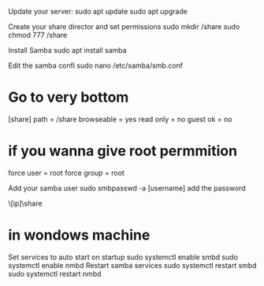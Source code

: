 Update your server: 
sudo apt update
sudo apt upgrade

Create your share director and set permissions 
sudo mkdir /share
sudo chmod 777 /share

Install Samba
sudo apt install samba

Edit the samba confi
sudo nano /etc/samba/smb.conf

# Go to very bottom 
[share]
path = /share
browseable = yes
read only = no
guest ok = no
# if you wanna give root permmition
force user = root
force group = root

Add your samba user
sudo smbpasswd -a [username]
add the password

\\[ip]\share 
# in wondows machine


Set services to auto start on startup
sudo systemctl enable smbd
sudo systemctl enable nmbd
Restart samba services
sudo systemctl restart smbd
sudo systemctl restart nmbd